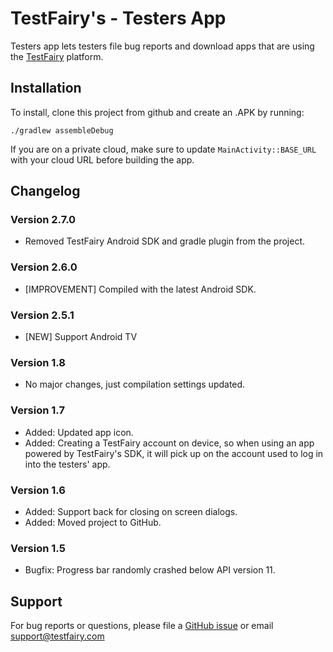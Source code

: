 # TestFairy's - Testers App

Testers app lets testers file bug reports and download apps that are using the [TestFairy](https://www.testfairy.com) platform.

## Installation

To install, clone this project from github and create an .APK by running:

```shell
./gradlew assembleDebug
```

If you are on a private cloud, make sure to update `MainActivity::BASE_URL` with your cloud URL before building the app.

## Changelog

### Version 2.7.0

* Removed TestFairy Android SDK and gradle plugin from the project.

### Version 2.6.0

* [IMPROVEMENT] Compiled with the latest Android SDK.

### Version 2.5.1

* [NEW] Support Android TV

### Version 1.8

* No major changes, just compilation settings updated.

### Version 1.7 
* Added: Updated app icon.
* Added: Creating a TestFairy account on device, so when using an app powered by TestFairy's SDK, it will pick up on the account used to log in into the testers' app.

### Version 1.6
* Added: Support back for closing on screen dialogs.
* Added: Moved project to GitHub.

### Version 1.5
* Bugfix: Progress bar randomly crashed below API version 11.

## Support

For bug reports or questions, please file a [GitHub issue](https://github.com/testfairy/testers-app-android/issues) or email [support@testfairy.com](mailto:support@testfairy.com)
